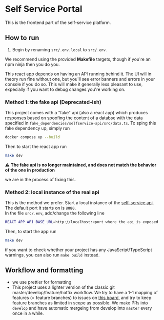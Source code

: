 # Self Service Portal

This is the frontend part of the self-service platform.

## How to run

1. Begin by renaming `src/.env.local` to `src/.env`.

We recommend using the provided **Makefile** targets, though if you're an npm ninja then you do you.<br>

This react app depends on having an API running behind it. The UI will in theory run fine without one, but you'll see error banners and errors in your console if you do so. This will make it generally less pleasant to use, expecially if you want to debug changes you're working on.<br>

### Method 1: the fake api (Deprecated-ish)

This project comes with a "fake" api (also a react app) which produces responses based on spoofing the content of a databse with the data specified in `fake_dependencies/selfservice-api/src/data.ts`.
To sping this fake dependency up, simply run

```bash
docker compose up --build
```

Then to start the react app run

```bash
make dev
```

:warning: **The fake api is no longer maintained, and does not match the behavior of the one in production**

we are in the process of fixing this.

### Method 2: local instance of the real api

This is the method we prefer. Start a local instance of the [self-service api](https://github.com/dfds/selfservice-api/tree/develop). The default port it starts on is `8080`.<br>
In the file `src/.env`, add/change the following line

```bash
REACT_APP_API_BASE_URL=http://localhost:<port_where_the_api_is_exposed_on>
```

Then, to start the app run

```bash
make dev
```

if you want to check whether your project has any JavaScript/TypeScript warnings, you can also run `make build` instead.

## Workflow and formatting

- we use prettier for formatting
- This project uses a lighter version of the classic git master/develop/feature/hotfix workflow. We try to have a 1-1 mapping of features (= feature branches) to issues on [this board](https://github.com/orgs/dfds/projects/25/views/5?filterQuery=milestone%3A%221P%3A+Self-Service+Platform+resuscitation+%2B+Kafka-Janitor+rework%22), and try to keep feature branches as limited in scope as possible. We make PRs into `develop` and have automatic mergeing from develop into `master` every once in a while.
